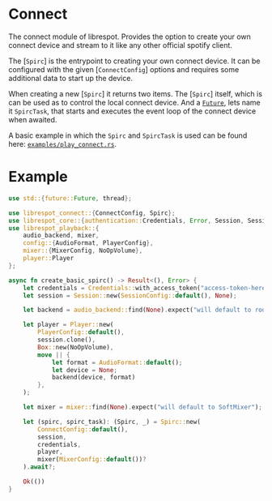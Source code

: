 [//]: # (This readme is optimized for inline rustdoc, if some links don't work, they will when included in lib.rs)

# Connect

The connect module of librespot. Provides the option to create your own connect device
and stream to it like any other official spotify client.

The [`Spirc`] is the entrypoint to creating your own connect device. It can be
configured with the given [`ConnectConfig`] options and requires some additional data
to start up the device.

When creating a new [`Spirc`] it returns two items. The [`Spirc`] itself, which is can
be used as to control the local connect device. And a [`Future`](std::future::Future),
lets name it `SpircTask`, that starts and executes the event loop of the connect device
when awaited.

A basic example in which the `Spirc` and `SpircTask` is used can be found here:
[`examples/play_connect.rs`](../examples/play_connect.rs).

# Example

```rust
use std::{future::Future, thread};

use librespot_connect::{ConnectConfig, Spirc};
use librespot_core::{authentication::Credentials, Error, Session, SessionConfig};
use librespot_playback::{
    audio_backend, mixer,
    config::{AudioFormat, PlayerConfig},
    mixer::{MixerConfig, NoOpVolume},
    player::Player
};

async fn create_basic_spirc() -> Result<(), Error> {
    let credentials = Credentials::with_access_token("access-token-here");
    let session = Session::new(SessionConfig::default(), None);

    let backend = audio_backend::find(None).expect("will default to rodio");

    let player = Player::new(
        PlayerConfig::default(),
        session.clone(),
        Box::new(NoOpVolume),
        move || {
            let format = AudioFormat::default();
            let device = None;
            backend(device, format)
        },
    );

    let mixer = mixer::find(None).expect("will default to SoftMixer");

    let (spirc, spirc_task): (Spirc, _) = Spirc::new(
        ConnectConfig::default(),
        session,
        credentials,
        player,
        mixer(MixerConfig::default())?
    ).await?;

    Ok(())
}
```
